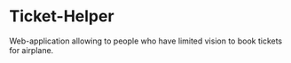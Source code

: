 # Ticket-Helper
Web-application allowing to people who have limited vision to book tickets for airplane.
